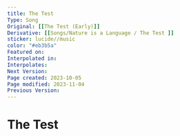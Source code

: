 ```yaml
---
title: The Test
Type: Song
Original: [[The Test (Early)]]
Derivative: [[Songs/Nature is a Language ∕ The Test ]]
sticker: lucide//music
color: "#eb3b5a"
Featured on: 
Interpolated in: 
Interpolates: 
Next Version: 
Page created: 2023-10-05
Page modified: 2023-11-04
Previous Version: 
---
```


# The Test
